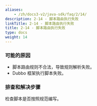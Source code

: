 ```yaml
---
aliases:
    - /zh/docs3-v2/java-sdk/faq/2/14/
description: 2-14 - 脚本路由执行失败
linkTitle: 2-14 - 脚本路由执行失败
title: 2-14 - 脚本路由执行失败
type: docs
weight: 14
---
```



### 可能的原因

* 脚本路由规则不合法，导致规则解析失败。
* Dubbo 框架执行脚本失败。

### 排查和解决步骤
检查脚本是否按照规范编写。